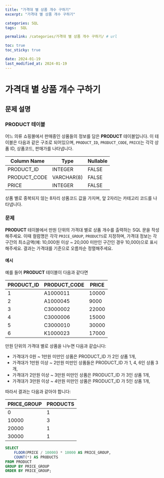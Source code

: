 ```yaml
---
title: "가격대 별 상품 개수 구하기"
excerpt: "가격대 별 상품 개수 구하기"

categories: SQL
tags:  SQL

permalink: /categories/가격대 별 상품 개수 구하기/ # url

toc: true
toc_sticky: true

date: 2024-01-19
last_modified_at: 2024-01-19
---
```


# 가격대 별 상품 개수 구하기

## 문제 설명

### PRODUCT 테이블

어느 의류 쇼핑몰에서 판매중인 상품들의 정보를 담은 **PRODUCT** 테이블입니다. 이 테이블은 다음과 같은 구조로 되어있으며, `PRODUCT_ID`, `PRODUCT_CODE`, `PRICE`는 각각 상품 ID, 상품코드, 판매가를 나타냅니다.

| Column Name  | Type        | Nullable |
|--------------|-------------|----------|
| PRODUCT_ID   | INTEGER     | FALSE    |
| PRODUCT_CODE | VARCHAR(8)  | FALSE    |
| PRICE        | INTEGER     | FALSE    |

상품 별로 중복되지 않는 8자리 상품코드 값을 가지며, 앞 2자리는 카테고리 코드를 나타냅니다.

### 문제

**PRODUCT** 테이블에서 만원 단위의 가격대 별로 상품 개수를 출력하는 SQL 문을 작성해주세요. 이때 컬럼명은 각각 `PRICE_GROUP`, `PRODUCTS`로 지정하며, 가격대 정보는 각 구간의 최소금액(예: 10,000원 이상 ~ 20,000 미만인 구간인 경우 10,000)으로 표시해주세요. 결과는 가격대를 기준으로 오름차순 정렬해주세요.

#### 예시

예를 들어 **PRODUCT** 테이블이 다음과 같다면

| PRODUCT_ID | PRODUCT_CODE | PRICE |
|------------|--------------|-------|
| 1          | A1000011     | 10000 |
| 2          | A1000045     | 9000  |
| 3          | C3000002     | 22000 |
| 4          | C3000006     | 15000 |
| 5          | C3000010     | 30000 |
| 6          | K1000023     | 17000 |

만원 단위의 가격대 별로 상품을 나누면 다음과 같습니다:

- 가격대가 0원 ~ 1만원 미만인 상품은 PRODUCT_ID 가 2인 상품 1개,
- 가격대가 1만원 이상 ~ 2만원 미만인 상품들은 PRODUCT_ID 가 1, 4, 6인 상품 3개,
- 가격대가 2만원 이상 ~ 3만원 미만인 상품은 PRODUCT_ID 가 3인 상품 1개,
- 가격대가 3만원 이상 ~ 4만원 미만인 상품은 PRODUCT_ID 가 5인 상품 1개,

따라서 결과는 다음과 같아야 합니다:

| PRICE_GROUP | PRODUCTS |
|-------------|----------|
| 0           | 1        |
| 10000       | 3        |
| 20000       | 1        |
| 30000       | 1        |

```sql
SELECT
    FLOOR(PRICE / 10000) * 10000 AS PRICE_GROUP,
    COUNT(*) AS PRODUCTS
FROM PRODUCT
GROUP BY PRICE_GROUP
ORDER BY PRICE_GROUP;
```
